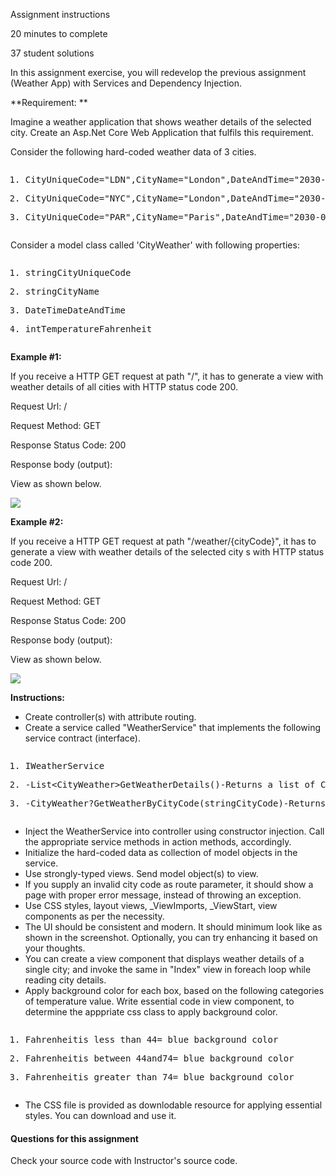 
Assignment instructions

20 minutes to complete

37 student solutions

In this assignment exercise, you will redevelop the previous assignment (Weather App) with Services and Dependency Injection.

**Requirement: **

Imagine
 a weather application that shows weather details of the selected city.
Create an Asp.Net Core Web Application that fulfils this requirement.

Consider the following hard-coded weather data of 3 cities.

<pre class="prettyprint linenums prettyprinted" role="presentation"><ol class="linenums"><li class="L0"><p><span class="typ">CityUniqueCode</span><span class="pln"></span><span class="pun">=</span><span class="pln"></span><span class="str">"LDN"</span><span class="pun">,</span><span class="pln"></span><span class="typ">CityName</span><span class="pln"></span><span class="pun">=</span><span class="pln"></span><span class="str">"London"</span><span class="pun">,</span><span class="pln"></span><span class="typ">DateAndTime</span><span class="pln"></span><span class="pun">=</span><span class="pln"></span><span class="str">"2030-01-01 8:00"</span><span class="pun">,</span><span class="pln"></span><span class="typ">TemperatureFahrenheit</span><span class="pln"></span><span class="pun">=</span><span class="pln"></span><span class="lit">33</span></p></li><li class="L1" data-node-id="20231010193608-rnbbe91"><p><span class="typ">CityUniqueCode</span><span class="pln"></span><span class="pun">=</span><span class="pln"></span><span class="str">"NYC"</span><span class="pun">,</span><span class="pln"></span><span class="typ">CityName</span><span class="pln"></span><span class="pun">=</span><span class="pln"></span><span class="str">"London"</span><span class="pun">,</span><span class="pln"></span><span class="typ">DateAndTime</span><span class="pln"></span><span class="pun">=</span><span class="pln"></span><span class="str">"2030-01-01 3:00"</span><span class="pun">,</span><span class="pln"></span><span class="typ">TemperatureFahrenheit</span><span class="pln"></span><span class="pun">=</span><span class="pln"></span><span class="lit">60</span></p></li><li class="L2"><p><span class="typ">CityUniqueCode</span><span class="pln"></span><span class="pun">=</span><span class="pln"></span><span class="str">"PAR"</span><span class="pun">,</span><span class="pln"></span><span class="typ">CityName</span><span class="pln"></span><span class="pun">=</span><span class="pln"></span><span class="str">"Paris"</span><span class="pun">,</span><span class="pln"></span><span class="typ">DateAndTime</span><span class="pln"></span><span class="pun">=</span><span class="pln"></span><span class="str">"2030-01-01 9:00"</span><span class="pun">,</span><span class="pln"></span><span class="typ">TemperatureFahrenheit</span><span class="pln"></span><span class="pun">=</span><span class="pln"></span><span class="lit">82</span></p></li></ol></pre>

Consider a model class called 'CityWeather' with following properties:

<pre class="prettyprint linenums prettyprinted" role="presentation"><ol class="linenums"><li class="L0"><p><span class="pln"></span><span class="kwd">string</span><span class="pln"></span><span class="typ">CityUniqueCode</span></p></li><li class="L1" data-node-id="20231010193608-vxwy60k"><p><span class="pln"></span><span class="kwd">string</span><span class="pln"></span><span class="typ">CityName</span></p></li><li class="L2"><p><span class="pln"></span><span class="typ">DateTime</span><span class="pln"></span><span class="typ">DateAndTime</span></p></li><li class="L3" data-node-id="20231010193608-87zhr6n"><p><span class="pln"></span><span class="kwd">int</span><span class="pln"></span><span class="typ">TemperatureFahrenheit</span></p></li></ol></pre>

**Example #1:**

If
 you receive a HTTP GET request at path "/", it has to generate a view
with weather details of all cities with HTTP status code 200.

Request Url: /

Request Method: GET

Response Status Code: 200

Response body (output):

View as shown below.

![](https://img-c.udemycdn.com/redactor/raw/assignment/2023-02-13_14-43-39-a4c71923002e0a65f9eff441d8a0ef20.png)

**Example #2:**

If
 you receive a HTTP GET request at path "/weather/{cityCode}", it has to
 generate a view with weather details of the selected city s with HTTP
status code 200.

Request Url: /

Request Method: GET

Response Status Code: 200

Response body (output):

View as shown below.

![](https://img-c.udemycdn.com/redactor/raw/assignment/2023-02-13_14-43-40-e19768b17e1bed3aae78b4387efeb524.png)

**Instructions:**

* Create controller(s) with attribute routing.
* Create a service called "WeatherService" that implements the following service contract (interface).

<pre class="prettyprint linenums prettyprinted" role="presentation"><ol class="linenums"><li class="L0"><p><span class="pln"></span><span class="typ">IWeatherService</span></p></li><li class="L1" data-node-id="20231010193608-m2d7amm"><p><span class="pln"></span><span class="pun">-</span><span class="pln"></span><span class="typ">List</span><span class="pun"><</span><span class="typ">CityWeather</span><span class="pun">></span><span class="pln"></span><span class="typ">GetWeatherDetails</span><span class="pun">()</span><span class="pln"></span><span class="pun">-</span><span class="pln"></span><span class="typ">Returns</span><span class="pln"> a list of </span><span class="typ">CityWeather</span><span class="pln"> objects that contains weather details of cities</span></p></li><li class="L2"><p><span class="pln"></span><span class="pun">-</span><span class="pln"></span><span class="typ">CityWeather</span><span class="pun">?</span><span class="pln"></span><span class="typ">GetWeatherByCityCode</span><span class="pun">(</span><span class="kwd">string</span><span class="pln"></span><span class="typ">CityCode</span><span class="pun">)</span><span class="pln"></span><span class="pun">-</span><span class="pln"></span><span class="typ">Returns</span><span class="pln"> an </span><span class="kwd">object</span><span class="pln"> of </span><span class="typ">CityWeather</span><span class="pln"> based on the given city code</span></p></li></ol></pre>

* Inject
  the WeatherService into controller using constructor injection. Call
  the appropriate service methods in action methods, accordingly.
* Initialize the hard-coded data as collection of model objects in the service.
* Use strongly-typed views. Send model object(s) to view.
* If
  you supply an invalid city code as route parameter, it should show a
  page with proper error message, instead of throwing an exception.
* Use CSS styles, layout views, _ViewImports, _ViewStart, view components as per the necessity.
* The
  UI should be consistent and modern. It should minimum look like as
  shown in the screenshot. Optionally, you can try enhancing it based on
  your thoughts.
* You can create a view component that
  displays weather details of a single city; and invoke the same in
  "Index" view in foreach loop while reading city details.
* Apply
  background color for each box, based on the following categories of
  temperature value. Write essential code in view component, to determine
  the apppriate css class to apply background color.

<pre class="prettyprint linenums prettyprinted" role="presentation"><ol class="linenums"><li class="L0"><p><span class="pln"></span><span class="typ">Fahrenheit</span><span class="pln"></span><span class="kwd">is</span><span class="pln"> less than </span><span class="lit">44</span><span class="pln"></span><span class="pun">=</span><span class="pln"> blue background color</span></p></li><li class="L1" data-node-id="20231010193608-rj1gsft"><p><span class="pln"></span><span class="typ">Fahrenheit</span><span class="pln"></span><span class="kwd">is</span><span class="pln"> between </span><span class="lit">44</span><span class="pln"></span><span class="kwd">and</span><span class="pln"></span><span class="lit">74</span><span class="pln"></span><span class="pun">=</span><span class="pln"> blue background color</span></p></li><li class="L2"><p><span class="pln"></span><span class="typ">Fahrenheit</span><span class="pln"></span><span class="kwd">is</span><span class="pln"> greater than </span><span class="lit">74</span><span class="pln"></span><span class="pun">=</span><span class="pln"> blue background color</span></p></li></ol></pre>

* The CSS file is provided as downlodable resource for applying essential styles. You can download and use it.

#### Questions for this assignment

Check your source code with Instructor's source code.
